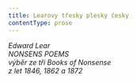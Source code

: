 ```yaml
---
title: Learovy třesky plesky česky
contentType: prose
---
```


_Edward Lear  
NONSENS POEMS  
výběr ze tří Books of Nonsense  
z let 1846, 1862 a 1872_
